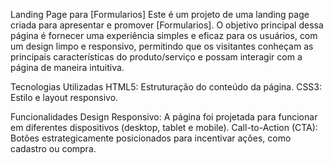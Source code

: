 Landing Page para [Formularios]
Este é um projeto de uma landing page criada para apresentar e promover [Formularios]. O objetivo principal dessa página é fornecer uma experiência simples e eficaz para os usuários, com um design limpo e responsivo, permitindo que os visitantes conheçam as principais características do produto/serviço e possam interagir com a página de maneira intuitiva.

Tecnologias Utilizadas
HTML5: Estruturação do conteúdo da página.
CSS3: Estilo e layout responsivo.

Funcionalidades
Design Responsivo: A página foi projetada para funcionar em diferentes dispositivos (desktop, tablet e mobile).
Call-to-Action (CTA): Botões estrategicamente posicionados para incentivar ações, como cadastro ou compra.
